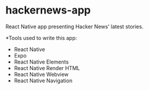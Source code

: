 # hackernews-app
React Native app presenting Hacker News' latest stories.

*Tools used to write this app:
  * React Native
  * Expo
  * React Native Elements
  * React Native Render HTML
  * React Native Webview 
  * React Native Navigation
